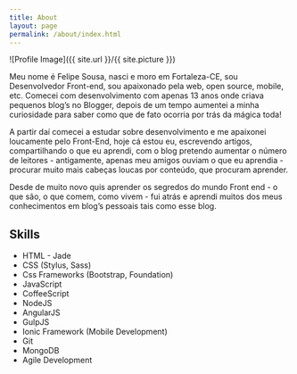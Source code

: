 ```yaml
---
title: About
layout: page
permalink: /about/index.html
---
```

![Profile Image]({{ site.url }}/{{ site.picture }})

<p>Meu nome é Felipe Sousa, nasci e moro em Fortaleza-CE,
sou Desenvolvedor Front-end, sou apaixonado pela web, open source, mobile, etc.
Comecei com desenvolvimento com apenas 13 anos onde criava pequenos blog’s no Blogger,
depois de um tempo aumentei a minha curiosidade para saber como que de fato ocorria por trás da mágica toda! </p>

<p> A partir daí comecei a estudar sobre desenvolvimento e me apaixonei loucamente pelo Front-End,
hoje cá estou eu, escrevendo artigos, compartilhando o que eu aprendi, com o blog pretendo aumentar
o número de leitores - antigamente, apenas meu amigos ouviam o que eu aprendia - procurar muito mais
cabeças loucas por conteúdo, que procuram aprender. </p>

<p> Desde de muito novo quis aprender os segredos do mundo Front end - o que são, o que comem, como vivem -
fui atrás e aprendi muitos dos meus conhecimentos em blog’s pessoais tais como esse blog. </p>

<h2>Skills</h2>

<ul class="skill-list">
	<li>HTML - Jade</li>
	<li>CSS (Stylus, Sass)</li>
	<li>Css Frameworks (Bootstrap, Foundation)</li>
	<li>JavaScript</li>
	<li>CoffeeScript</li>
	<li>NodeJS</li>
	<li>AngularJS</li>
	<li>GulpJS</li>
	<li>Ionic Framework (Mobile Development)</li>
	<li>Git</li>
	<li>MongoDB</li>
	<li>Agile Development</li>
</ul>
